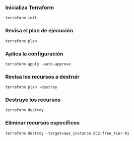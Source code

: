 ### Inicializa Terraform
```shell
terraform init
```

### Revisa el plan de ejecución
```shell
terraform plan
```

### Aplica la configuración
```shell
terraform apply -auto-approve
```

### Revisa los recursos a destruir
```shell
terraform plan -destroy
```

### Destruye los recursos
```shell
terraform destroy
```

### Eliminar recursos específicos
```shell
terraform destroy -target=aws_instance.EC2-free_tier-01
```